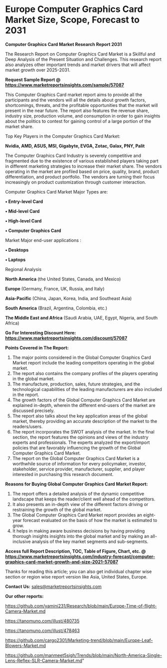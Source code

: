# Europe Computer Graphics Card Market Size, Scope, Forecast to 2031

<strong>Computer Graphics Card Market Research Report 2031</strong>

The Research Report on Computer Graphics Card Market is a Skillful and Deep Analysis of the Present Situation and Challenges. This research report also analyzes other important trends and market drivers that will affect market growth over 2025-2031.

<strong>Request Sample Report @ <a href=https://www.marketreportsinsights.com/sample/57087>https://www.marketreportsinsights.com/sample/57087</a></strong>

This Computer Graphics Card market report aims to provide all the participants and the vendors will all the details about growth factors, shortcomings, threats, and the profitable opportunities that the market will present in the near future. The report also features the revenue share, industry size, production volume, and consumption in order to gain insights about the politics to contest for gaining control of a large portion of the market share.

Top Key Players in the Computer Graphics Card Market:

<strong>Nvidia, AMD, ASUS, MSI, Gigabyte, EVGA, Zotac, Galax, PNY, Palit</strong>

The Computer Graphics Card Industry is severely competitive and fragmented due to the existence of various established players taking part in different marketing strategies to increase their market share. The vendors operating in the market are profiled based on price, quality, brand, product differentiation, and product portfolio. The vendors are turning their focus increasingly on product customization through customer interaction.

Computer Graphics Card Market Major Types are:

<strong>• Entry-level Card

• Mid-level Card

• High-level Card

• Computer Graphics Card</strong>

Market Major end-user applications :

<strong>• Desktops

• Laptops</strong>

Regional Analysis

</u><strong><b>North America</b></strong> (the United States, Canada, and Mexico)

<strong><b>Europe </b></strong>(Germany, France, UK, Russia, and Italy)

<strong><b>Asia-Pacific</b></strong> (China, Japan, Korea, India, and Southeast Asia)

<strong><b>South America</b></strong> (Brazil, Argentina, Colombia, etc.)

<strong><b>The Middle East and Africa</b></strong> (Saudi Arabia, UAE, Egypt, Nigeria, and South Africa)

<strong>Go For Interesting Discount Here: <a href=https://www.marketreportsinsights.com/discount/57087>https://www.marketreportsinsights.com/discount/57087</a></strong>

<strong>Points Covered in The Report:</strong>
<ol>
  <li>The major points considered in the Global Computer Graphics Card Market report include the leading competitors operating in the global market.</li>
  <li>The report also contains the company profiles of the players operating in the global market.</li>
  <li>The manufacture, production, sales, future strategies, and the technological capabilities of the leading manufacturers are also included in the report.</li>
  <li>The growth factors of the Global Computer Graphics Card Market are explained in-depth, wherein the different end-users of the market are discussed precisely.</li>
  <li>The report also talks about the key application areas of the global market, thereby providing an accurate description of the market to the readers/users.</li>
  <li>The report incorporates the SWOT analysis of the market. In the final section, the report features the opinions and views of the industry experts and professionals. The experts analyzed the export/import policies that are favorably influencing the growth of the Global Computer Graphics Card Market.</li>
  <li>The report on the Global Computer Graphics Card Market is a worthwhile source of information for every policymaker, investor, stakeholder, service provider, manufacturer, supplier, and player interested in purchasing this research document.</li>
</ol>
<strong>Reasons for Buying Global Computer Graphics Card Market Report:</strong>

<ol>
  <li>The report offers a detailed analysis of the dynamic competitive landscape that keeps the reader/client well ahead of the competitors.</li>
  <li>It also presents an in-depth view of the different factors driving or restraining the growth of the global market.</li>
  <li>The Global Computer Graphics Card Market report provides an eight-year forecast evaluated on the basis of how the market is estimated to grow.</li>
  <li>It helps in making aware business decisions by having providing thorough insights insights into the global market and by making an all-inclusive analysis of the key market segments and sub-segments.</li>
</ol>
<strong>Access full Report Description, TOC, Table of Figure, Chart, etc. @ <a href=https://www.marketreportsinsights.com/industry-forecast/computer-graphics-card-market-growth-and-size-2021-57087>https://www.marketreportsinsights.com/industry-forecast/computer-graphics-card-market-growth-and-size-2021-57087</a></strong>


Thanks for reading this article; you can also get individual chapter wise section or region wise report version like Asia, United States, Europe.

<strong>Contact Us:</strong>
sales@marketreportsinsights.com

<strong>Our other reports:</strong>

<a href=https://github.com/yamini231/Research/blob/main/Europe-Time-of-flight-Camera-Market.md>https://github.com/yamini231/Research/blob/main/Europe-Time-of-flight-Camera-Market.md</a>

<a href=https://tanomuno.com/illust/480735>https://tanomuno.com/illust/480735</a>

<a href=https://tanomuno.com/illust/478463>https://tanomuno.com/illust/478463</a>

<a href=https://github.com/cargo2301/Marketing-trend/blob/main/Europe-Leaf-Blowers-Market.md>https://github.com/cargo2301/Marketing-trend/blob/main/Europe-Leaf-Blowers-Market.md</a>

<a href=https://github.com/manmeet5sigh/Trends/blob/main/North-America-Single-Lens-Reflex-SLR-Camera-Market.md>https://github.com/manmeet5sigh/Trends/blob/main/North-America-Single-Lens-Reflex-SLR-Camera-Market.md</a>"
